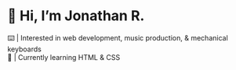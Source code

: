 # 👋 Hi, I’m Jonathan R.
⌨️ | Interested in web development, music production, & mechanical keyboards  
🌱 | Currently learning HTML & CSS
